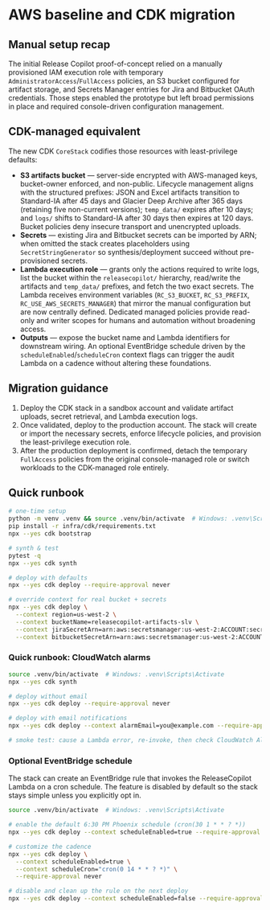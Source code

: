 # AWS baseline and CDK migration

## Manual setup recap

The initial Release Copilot proof-of-concept relied on a manually provisioned IAM execution role with temporary `AdministratorAccess`/`FullAccess` policies, an S3 bucket configured for artifact storage, and Secrets Manager entries for Jira and Bitbucket OAuth credentials. Those steps enabled the prototype but left broad permissions in place and required console-driven configuration management.

## CDK-managed equivalent

The new CDK `CoreStack` codifies those resources with least-privilege defaults:

- **S3 artifacts bucket** &mdash; server-side encrypted with AWS-managed keys, bucket-owner enforced, and non-public. Lifecycle management aligns with the structured prefixes: JSON and Excel artifacts transition to Standard-IA after 45 days and Glacier Deep Archive after 365 days (retaining five non-current versions); `temp_data/` expires after 10 days; and `logs/` shifts to Standard-IA after 30 days then expires at 120 days. Bucket policies deny insecure transport and unencrypted uploads.
- **Secrets** &mdash; existing Jira and Bitbucket secrets can be imported by ARN; when omitted the stack creates placeholders using `SecretStringGenerator` so synthesis/deployment succeed without pre-provisioned secrets.
- **Lambda execution role** &mdash; grants only the actions required to write logs, list the bucket within the `releasecopilot/` hierarchy, read/write the artifacts and `temp_data/` prefixes, and fetch the two exact secrets. The Lambda receives environment variables (`RC_S3_BUCKET`, `RC_S3_PREFIX`, `RC_USE_AWS_SECRETS_MANAGER`) that mirror the manual configuration but are now centrally defined. Dedicated managed policies provide read-only and writer scopes for humans and automation without broadening access.
- **Outputs** &mdash; expose the bucket name and Lambda identifiers for downstream wiring. An optional EventBridge schedule driven by the `scheduleEnabled`/`scheduleCron` context flags can trigger the audit Lambda on a cadence without altering these foundations.

## Migration guidance

1. Deploy the CDK stack in a sandbox account and validate artifact uploads, secret retrieval, and Lambda execution logs.
2. Once validated, deploy to the production account. The stack will create or import the necessary secrets, enforce lifecycle policies, and provision the least-privilege execution role.
3. After the production deployment is confirmed, detach the temporary `FullAccess` policies from the original console-managed role or switch workloads to the CDK-managed role entirely.

## Quick runbook

```bash
# one-time setup
python -m venv .venv && source .venv/bin/activate  # Windows: .venv\Scripts\Activate
pip install -r infra/cdk/requirements.txt
npx --yes cdk bootstrap

# synth & test
pytest -q
npx --yes cdk synth

# deploy with defaults
npx --yes cdk deploy --require-approval never

# override context for real bucket + secrets
npx --yes cdk deploy \
  --context region=us-west-2 \
  --context bucketName=releasecopilot-artifacts-slv \
  --context jiraSecretArn=arn:aws:secretsmanager:us-west-2:ACCOUNT:secret:/releasecopilot/jira-XXXX \
  --context bitbucketSecretArn=arn:aws:secretsmanager:us-west-2:ACCOUNT:secret:/releasecopilot/bitbucket-YYYY
```

### Quick runbook: CloudWatch alarms

```bash
source .venv/bin/activate  # Windows: .venv\Scripts\Activate
npx --yes cdk synth

# deploy without email
npx --yes cdk deploy --require-approval never

# deploy with email notifications
npx --yes cdk deploy --context alarmEmail=you@example.com --require-approval never

# smoke test: cause a Lambda error, re-invoke, then check CloudWatch Alarms
```

### Optional EventBridge schedule

The stack can create an EventBridge rule that invokes the ReleaseCopilot Lambda on a cron schedule. The feature is disabled by default so the stack stays simple unless you explicitly opt in.

```bash
source .venv/bin/activate  # Windows: .venv\Scripts\Activate

# enable the default 6:30 PM Phoenix schedule (cron(30 1 * * ? *))
npx --yes cdk deploy --context scheduleEnabled=true --require-approval never

# customize the cadence
npx --yes cdk deploy \
  --context scheduleEnabled=true \
  --context scheduleCron="cron(0 14 * * ? *)" \
  --require-approval never

# disable and clean up the rule on the next deploy
npx --yes cdk deploy --context scheduleEnabled=false --require-approval never
```
